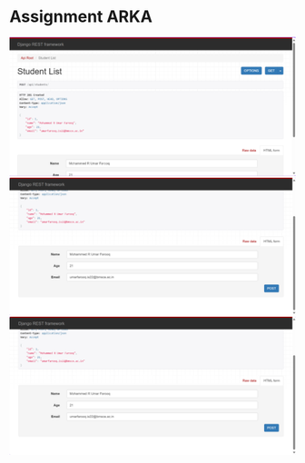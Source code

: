 # Assignment ARKA

<img src="Screenshot%202025-10-28%20183227.png" alt="Task 2 Assignment Requirements" style="max-width: 100%;">

<img src="Screenshot%202025-10-28%20183238.png" alt="API Endpoint Confirmation" style="max-width: 100%;">

<img src="Screenshot%202025-10-28%20183238.png" alt="Bonus Task" style="max-width: 100%;">

